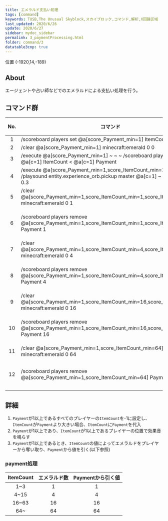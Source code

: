```yaml
---
title: エメラルド支払い処理
tags: [command]
keywords: TUSB,The Unusual Skyblock,スカイブロック,コマンド,解析,X回路区域
last_updated: 2020/6/26
update: 2020/6/27
sidebar: mydoc_sidebar
permalink: 3_paymentProcessing.html
folder: command/3
datatable3cnp: true
---
```


<span class="label label-primary">位置 (-1920,14,-189)</span>

## About

エージェントや占い師などでのエメラルドによる支払い処理を行う。

## コマンド群

<div class="datatable3cnp-begin"></div>

|No.|コマンド|状態|
|:-:|-|-|
|1|/scoreboard players set @a[score_Payment_min=1] ItemCount -1|
|2|/clear @a[score_Payment_min=1] minecraft:emerald 0 0|
|3|/execute @a[score_Payment_min=1] ~ ~ ~ /scoreboard players operation @a[c=1] ItemCount < @a[c=1] Payment|
|4|/execute @a[score_Payment_min=1,score_ItemCount_min=1] ~ ~ ~ /playsound entity.experience_orb.pickup master @a[c=1] ~ ~ ~ 0.3 1.782 0.3|
|5|/clear @a[score_Payment_min=1,score_ItemCount_min=1,score_ItemCount=3] minecraft:emerald 0 1|
|6|/scoreboard players remove @a[score_Payment_min=1,score_ItemCount_min=1,score_ItemCount=3] Payment 1|条件付き|
|7|/clear @a[score_Payment_min=1,score_ItemCount_min=4,score_ItemCount=15] minecraft:emerald 0 4|
|8|/scoreboard players remove @a[score_Payment_min=1,score_ItemCount_min=4,score_ItemCount=15] Payment 4|条件付き|
|9|/clear @a[score_Payment_min=1,score_ItemCount_min=16,score_ItemCount=63] minecraft:emerald 0 16|
|10|/scoreboard players remove @a[score_Payment_min=1,score_ItemCount_min=16,score_ItemCount=63] Payment 16|条件付き|
|11|/clear @a[score_Payment_min=1,score_ItemCount_min=64] minecraft:emerald 0 64|
|12|/scoreboard players remove @a[score_Payment_min=1,score_ItemCount_min=64] Payment 64|条件付き|

<div class="datatable3cnp-end"></div>

## 詳細

1. `Payment`が1以上であるすべてのプレイヤーの`ItemCount`を-1に設定し、`ItemCount`が`Payment`より大きい場合、`ItemCount`に`Payment`を代入
2. `Payment`が1以上であり、`ItemCount`が1以上であるプレイヤーの位置で効果音を鳴らす
3. `Payment`が1以上であるとき、`ItemCount`の値によってエメラルドをプレイヤーから奪い取り、`Payment`から値を引く(以下参照)

### payment処理

|ItemCount|エメラルド数|Paymentから引く値|
|:-:|:-:|:-:|
|1~3|1|1|
|4~15|4|4|
|16~63|16|16|
|64~|64|64|
